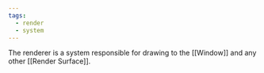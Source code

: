 ```yaml
---
tags:
  - render
  - system
---
```

The renderer is a system responsible for drawing to the [[Window]] and any other [[Render Surface]]. 
